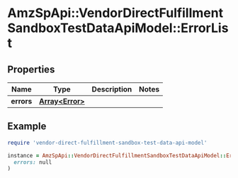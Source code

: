 # AmzSpApi::VendorDirectFulfillmentSandboxTestDataApiModel::ErrorList

## Properties

| Name | Type | Description | Notes |
| ---- | ---- | ----------- | ----- |
| **errors** | [**Array&lt;Error&gt;**](Error.md) |  |  |

## Example

```ruby
require 'vendor-direct-fulfillment-sandbox-test-data-api-model'

instance = AmzSpApi::VendorDirectFulfillmentSandboxTestDataApiModel::ErrorList.new(
  errors: null
)
```

